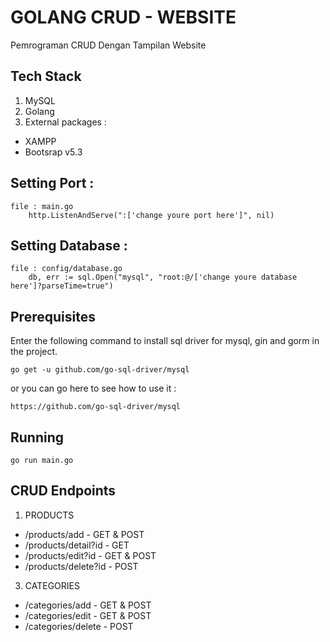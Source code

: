 # GOLANG CRUD - WEBSITE
 Pemrograman CRUD Dengan Tampilan Website
 
## Tech Stack
1. MySQL
2. Golang
3. External packages :
* XAMPP
* Bootsrap v5.3

## Setting Port :
```
file : main.go
	http.ListenAndServe(":['change youre port here']", nil)
```
## Setting Database :
```
file : config/database.go
	db, err := sql.Open("mysql", "root:@/['change youre database here']?parseTime=true")
```

## Prerequisites
Enter the following command to install sql driver for mysql, gin and gorm in the project.
```
go get -u github.com/go-sql-driver/mysql
```
or you can go here to see how to use it :
```
https://github.com/go-sql-driver/mysql
```

## Running
```
go run main.go
```

## CRUD Endpoints
1. PRODUCTS
* /products/add - GET & POST
* /products/detail?id - GET
* /products/edit?id - GET & POST
* /products/delete?id - POST

3. CATEGORIES
* /categories/add - GET & POST
* /categories/edit - GET & POST
* /categories/delete - POST

